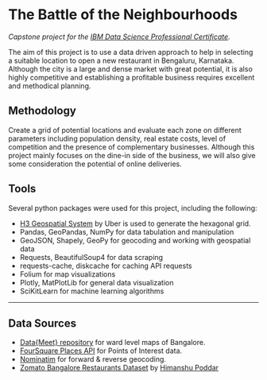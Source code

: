 # The Battle of the Neighbourhoods

*Capstone project for the [IBM Data Science Professional Certificate](https://www.coursera.org/professional-certificates/ibm-data-science?#courses).*

The aim of this project is to use a data driven approach to help in selecting a suitable location to open a new restaurant in Bengaluru, Karnataka. Although the city is a large and dense market with great potential, it is also highly competitive and establishing a profitable business requires excellent and methodical planning.

## Methodology
Create a grid of potential locations and evaluate each zone on different parameters including population density, real estate costs, level of competition and the presence of complementary businesses. Although this project mainly focuses on the dine-in side of the business, we will also give some consideration the potential of online deliveries.

## Tools
Several python packages were used for this project, including the following:
- [H3 Geospatial System](https://h3geo.org/) by Uber is used to generate the hexagonal grid.
- Pandas, GeoPandas, NumPy for data tabulation and manipulation
- GeoJSON, Shapely, GeoPy for geocoding and working with geospatial data
- Requests, BeautifulSoup4 for data scraping
- requests-cache, diskcache for caching API requests
- Folium for map visualizations
- Plotly, MatPlotLib for general data visualization
- SciKitLearn for machine learning algorithms
---
## Data Sources
- [Data{Meet} repository](https://github.com/datameet/Municipal_Spatial_Data) for ward level maps of Bangalore.
- [FourSquare Places API](https://developer.foursquare.com/) for Points of Interest data.
- [Nominatim](https://nominatim.openstreetmap.org/ui/search.html) for forward & reverse geocoding.
- [Zomato Bangalore Restaurants Dataset](https://www.kaggle.com/himanshupoddar/zomato-bangalore-restaurants) by [Himanshu Poddar](https://www.kaggle.com/himanshupoddar)
